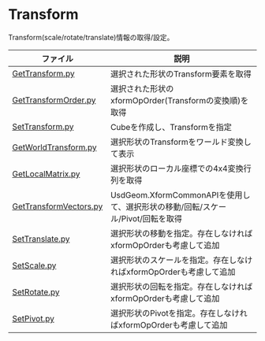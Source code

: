 # Transform

Transform(scale/rotate/translate)情報の取得/設定。    

|ファイル|説明|    
|---|---|    
|[GetTransform.py](./GetTransform.py)|選択された形状のTransform要素を取得|    
|[GetTransformOrder.py](./GetTransformOrder.py)|選択された形状のxformOpOrder(Transformの変換順)を取得|    
|[SetTransform.py](./SetTransform.py)|Cubeを作成し、Transformを指定|    
|[GetWorldTransform.py](./GetWorldTransform.py)|選択形状のTransformをワールド変換して表示|    
|[GetLocalMatrix.py](./GetLocalMatrix.py)|選択形状のローカル座標での4x4変換行列を取得|    
|[GetTransformVectors.py](./GetTransformVectors.py)|UsdGeom.XformCommonAPIを使用して、選択形状の移動/回転/スケール/Pivot/回転を取得|    
|[SetTranslate.py](./SetTranslate.py)|選択形状の移動を指定。存在しなければxformOpOrderも考慮して追加|    
|[SetScale.py](./SetScale.py)|選択形状のスケールを指定。存在しなければxformOpOrderも考慮して追加|    
|[SetRotate.py](./SetRotate.py)|選択形状の回転を指定。存在しなければxformOpOrderも考慮して追加|
|[SetPivot.py](./SetPivot.py)|選択形状のPivotを指定。存在しなければxformOpOrderも考慮して追加|
